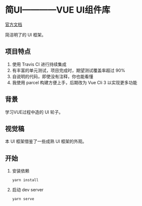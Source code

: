 # 简UI————VUE UI组件库

[官方文档](https://github.com/oSIBERIAo/SimpleUI)

简洁明了的 UI 框架。

## 项目特点

1. 使用 Travis CI 进行持续集成
2. 有丰富的单元测试，项目完成时，期望测试覆盖率超过 90%
3. 自说明的代码，即使没有注释，你也能看懂
4. 我使用 parcel 构建方便上手，后期改为 Vue Cli 3 以实现更多功能

## 背景

学习VUE过程中造的 UI 轮子。

## 视觉稿

本 UI 框架借鉴了一些成熟 UI 框架的外观。

## 开始

1. 安装依赖
    ```
    yarn install
    ```

2. 启动 dev server
    ```
    yarn serve
    ```